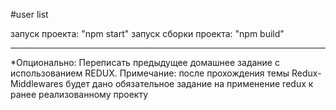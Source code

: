 #user list

запуск проекта: "npm start"
запуск сборки проекта: "npm build"

------------------------------------------------------------------------

*Опционально:
Переписать предыдущее домашнее задание с использованием REDUX.
Примечание: после прохождения темы Redux-Middlewares будет дано обязательное задание на применение redux к ранее реализованному проекту

